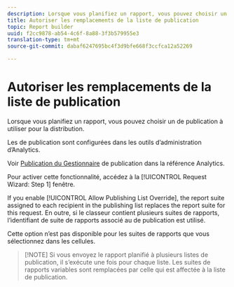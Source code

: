 ```yaml
---
description: Lorsque vous planifiez un rapport, vous pouvez choisir un de publication à utiliser pour la distribution.
title: Autoriser les remplacements de la liste de publication
topic: Report builder
uuid: f2cc9878-ab54-4c6f-8a88-3f3b579955e3
translation-type: tm+mt
source-git-commit: dabaf6247695bc4f3d9bfe668f3ccfca12a52269

---
```



# Autoriser les remplacements de la liste de publication

Lorsque vous planifiez un rapport, vous pouvez choisir un de publication à utiliser pour la distribution.

Les  de publication sont configurées dans les outils d’administration d’Analytics.

Voir [Publication du Gestionnaire](https://marketing.adobe.com/resources/help/fr_FR/reference/publishing_list.html) de publication dans la référence Analytics.

Pour activer cette fonctionnalité, accédez à la [!UICONTROL Request Wizard: Step 1] fenêtre.

If you enable [!UICONTROL Allow Publishing List Override], the report suite assigned to each recipient in the publishing list replaces the report suite for this request. En outre, si le classeur contient plusieurs suites de rapports, l’identifiant de suite de rapports associé au de publication est utilisé.

Cette option n’est pas disponible pour les suites de rapports que vous sélectionnez dans les cellules.

>[!NOTE] Si vous envoyez le rapport planifié à plusieurs listes de publication, il s’exécute une fois pour chaque liste. Les suites de rapports variables sont remplacées par celle qui est affectée à la liste de publication.

